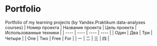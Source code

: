 # Portfolio
Portfolio of my learning projects (by Yandex.Praktikum data-analyses courses)
| Номер проекта | Название проекта | Цель проекта | Использованные техники |
| ---- | ---- | ---- | ---- |
| Один | Два | Три | Четыре |
| One | Two | Free | For |
| 一 | 二 | 三 | 四 |
